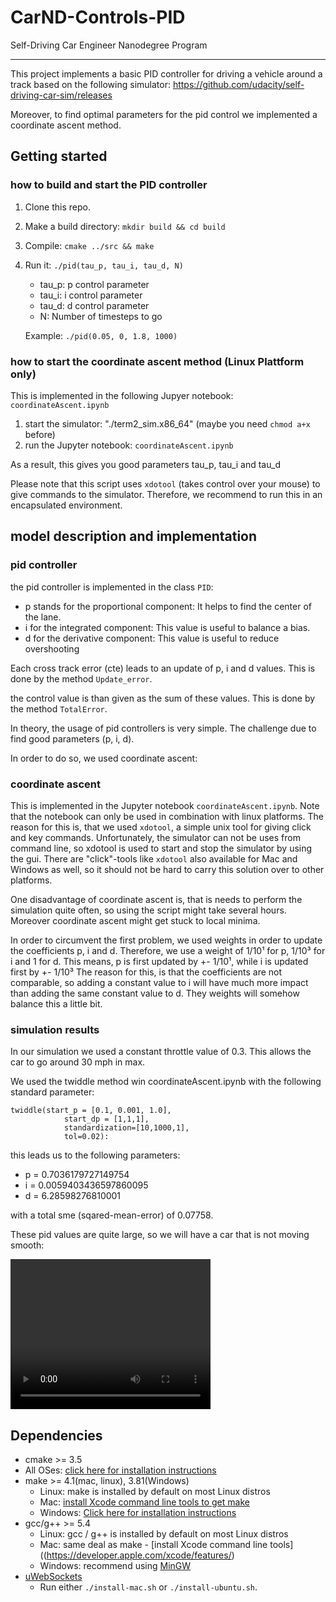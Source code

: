# CarND-Controls-PID
Self-Driving Car Engineer Nanodegree Program

---
This project implements a basic PID controller for driving a vehicle around a track based on the following simulator:
https://github.com/udacity/self-driving-car-sim/releases

Moreover, to find optimal parameters for the pid control we implemented a coordinate ascent method.

## Getting started
### how to build and start the PID controller

1. Clone this repo.
2. Make a build directory: `mkdir build && cd build`
3. Compile: `cmake ../src && make`
4. Run it: `./pid(tau_p, tau_i, tau_d, N)`
    * tau_p: p control parameter
    * tau_i: i control parameter
    * tau_d: d control parameter
    * N: Number of timesteps to go

    Example: `./pid(0.05, 0, 1.8, 1000)`

### how to start the coordinate ascent method (Linux Plattform only)

This is implemented in the following Jupyer notebook: `coordinateAscent.ipynb`

1. start the simulator: "./term2_sim.x86_64" (maybe you need `chmod a+x` before)
2. run the Jupyter notebook: `coordinateAscent.ipynb`

As a result, this gives you good parameters tau_p, tau_i and tau_d

Please note that this script uses `xdotool` (takes control over your mouse) to give commands to the simulator. Therefore, we recommend to run this in an encapsulated environment.


## model description and implementation

### pid controller
the pid controller is implemented in the class `PID`:

* p stands for the proportional component: It helps to find the center of the lane.
* i for the integrated component: This value is useful to balance a bias.
* d for the derivative component: This value is useful to reduce overshooting

Each cross track error (cte) leads to an update of p, i and d values. This is done by the method `Update_error`.

the control value is than given as the sum of these values. This is done by the method `TotalError`.

In theory, the usage of pid controllers is very simple. The challenge due to find good parameters (p, i, d).

In order to do so, we used coordinate ascent:

### coordinate ascent

This is implemented in the Jupyter notebook `coordinateAscent.ipynb`. Note that the notebook can only be used in combination with linux platforms. The reason for this is, that we used `xdotool`, a simple unix tool for giving click and key commands. Unfortunately, the simulator can not be uses from command line, so xdotool is used to start and stop the simulator by using the gui. 
There are "click"-tools like `xdotool` also available for Mac and Windows as well, so it should not be hard to carry this solution over to other platforms.

One disadvantage of coordinate ascent is, that is needs to perform the simulation quite often, so using the script might take several hours.
Moreover coordinate ascent might get stuck to local minima.

In order to circumvent the first problem, we used weights in order to update the coefficients p, i and d.
Therefore, we use a weight of 1/10¹ for p, 1/10³ for i and 1 for d. 
This means, p is first updated by +- 1/10¹, while i is updated first by +- 1/10³
The reason for this, is that the coefficients are not comparable, so adding a constant value to i will have much more impact than adding the same constant value to d. They weights will somehow balance this a little bit.

### simulation results

In our simulation we used a constant throttle value of 0.3.
This allows the car to go around 30 mph in max.

We used the twiddle method win coordinateAscent.ipynb with the following standard parameter:
```
twiddle(start_p = [0.1, 0.001, 1.0], 
            start_dp = [1,1,1],
            standardization=[10,1000,1], 
            tol=0.02): 
```

this leads us to the following parameters:

* p = 0.7036179727149754
* i = 0.0059403436597860095 
* d = 6.28598276810001

with a total sme (sqared-mean-error) of 0.07758.

These pid values are quite large, so we will have a car that is not moving smooth:

<video width="320" height="240" controls>
  <source src="documentation/video-small.mp4" type="video/mp4">
</video>




## Dependencies

* cmake >= 3.5
 * All OSes: [click here for installation instructions](https://cmake.org/install/)
* make >= 4.1(mac, linux), 3.81(Windows)
  * Linux: make is installed by default on most Linux distros
  * Mac: [install Xcode command line tools to get make](https://developer.apple.com/xcode/features/)
  * Windows: [Click here for installation instructions](http://gnuwin32.sourceforge.net/packages/make.htm)
* gcc/g++ >= 5.4
  * Linux: gcc / g++ is installed by default on most Linux distros
  * Mac: same deal as make - [install Xcode command line tools]((https://developer.apple.com/xcode/features/)
  * Windows: recommend using [MinGW](http://www.mingw.org/)
* [uWebSockets](https://github.com/uWebSockets/uWebSockets)
  * Run either `./install-mac.sh` or `./install-ubuntu.sh`.



